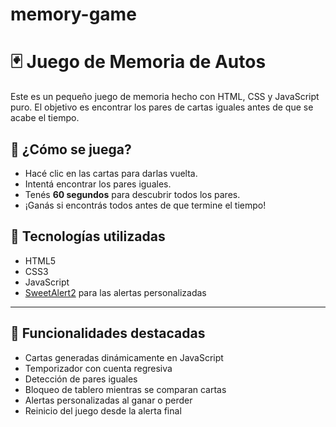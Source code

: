 # memory-game
# 🃏 Juego de Memoria de Autos

Este es un pequeño juego de memoria hecho con HTML, CSS y JavaScript puro. El objetivo es encontrar los pares de cartas iguales antes de que se acabe el tiempo.

## 🚗 ¿Cómo se juega?

- Hacé clic en las cartas para darlas vuelta.
- Intentá encontrar los pares iguales.
- Tenés **60 segundos** para descubrir todos los pares.
- ¡Ganás si encontrás todos antes de que termine el tiempo!

## 🧠 Tecnologías utilizadas

- HTML5
- CSS3
- JavaScript
- [SweetAlert2](https://sweetalert2.github.io/) para las alertas personalizadas
- -------
## 🧪 Funcionalidades destacadas

- Cartas generadas dinámicamente en JavaScript
- Temporizador con cuenta regresiva
- Detección de pares iguales
- Bloqueo de tablero mientras se comparan cartas
- Alertas personalizadas al ganar o perder
- Reinicio del juego desde la alerta final
